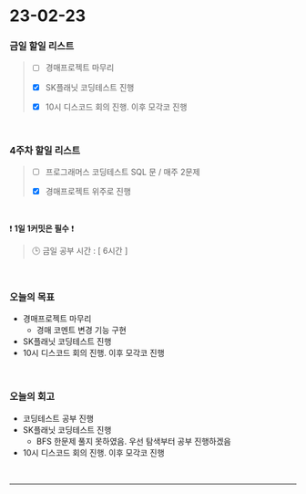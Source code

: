 # 23-02-23
### 금일 할일 리스트
> - [ ]  경매프로젝트 마무리
>
> - [x]  SK플래닛 코딩테스트 진행
>
> - [x]  10시 디스코드 회의 진행. 이후 모각코 진행


<br/>

### 4주차 할일 리스트  

> - [ ]  프로그래머스 코딩테스트 SQL 문 / 매주 2문제  
>
> - [x]  경매프로젝트 위주로 진행

<br/>

❗ **1일 1커밋은 필수** ❗
> 🕒 금일 공부 시간 : [ 6시간 ]
  
<br/>

### 오늘의 목표
- 경매프로젝트 마무리
    - 경매 코멘트 변경 기능 구현
- SK플래닛 코딩테스트 진행
- 10시 디스코드 회의 진행. 이후 모각코 진행

<br>

### 오늘의 회고
- 코딩테스트 공부 진행
- SK플래닛 코딩테스트 진행
    - BFS 한문제 풀지 못하였음. 우선 탐색부터 공부 진행하겠음
- 10시 디스코드 회의 진행. 이후 모각코 진행

<br/>

------------  